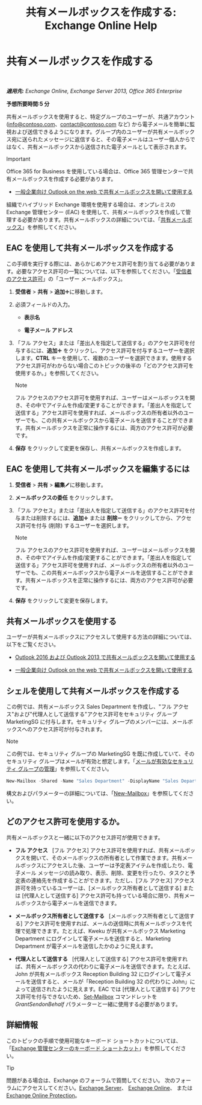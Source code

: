 ﻿---
title: '共有メールボックスを作成する: Exchange Online Help'
TOCTitle: 共有メールボックスを作成する
ms:assetid: d34bc827-1e83-4a7f-a219-8ba9c19fe24b
ms:mtpsurl: https://technet.microsoft.com/ja-jp/library/JJ150570(v=EXCHG.150)
ms:contentKeyID: 48270090
ms.date: 05/22/2018
mtps_version: v=EXCHG.150
ms.translationtype: HT
---

# 共有メールボックスを作成する

 

_**適用先:** Exchange Online, Exchange Server 2013, Office 365 Enterprise_

**予想所要時間:5 分**

共有メールボックスを使用すると、特定グループのユーザーが、共通アカウント (info@contoso.com、contact@contoso.com など) から電子メールを簡単に監視および送信できるようになります。グループ内のユーザーが共有メールボックス宛に送られたメッセージに返信すると、その電子メールはユーザー個人からではなく、共有メールボックスから送信された電子メールとして表示されます。


> [!IMPORTANT]
> Office 365 for Business を使用している場合は、Office 365 管理センターで共有メールボックスを作成する必要があります。 
> <UL>
> <LI>
> <P><A href="https://go.microsoft.com/fwlink/p/?linkid=834766">一般企業向け Outlook on the web で共有メールボックスを開いて使用する</A></P></LI></UL>



組織でハイブリッド Exchange 環境を使用する場合は、オンプレミスの Exchange 管理センター (EAC) を使用して、共有メールボックスを作成して管理する必要があります。共有メールボックスの詳細については、「[共有メールボックス](shared-mailboxes-exchange-2013-help.md)」を参照してください。

## EAC を使用して共有メールボックスを作成する

この手順を実行する際には、あらかじめアクセス許可を割り当てる必要があります。必要なアクセス許可の一覧については、以下を参照してください。「[受信者のアクセス許可](recipients-permissions-exchange-2013-help.md)」の「ユーザー メールボックス」。

1.  <strong>受信者</strong> \> <strong>共有</strong> \> <strong>追加</strong>![\[追加\] アイコン](images/JJ218640.c1e75329-d6d7-4073-a27d-498590bbb558(EXCHG.150).gif "[追加] アイコン")に移動します。

2.  必須フィールドの入力。
    
      - **表示名**
    
      - **電子メール アドレス**

3.  「フル アクセス」または「差出人を指定して送信する」のアクセス許可を付与するには、<strong>追加</strong>![\[追加\] アイコン](images/JJ218640.c1e75329-d6d7-4073-a27d-498590bbb558(EXCHG.150).gif "[追加] アイコン") をクリックし、アクセス許可を付与するユーザーを選択します。**CTRL** キーを使用して、複数のユーザーを選択できます。使用するアクセス許可がわからない場合このトピックの後半の「どのアクセス許可を使用するか。」を参照してください。
    

    > [!NOTE]
    > フル アクセスのアクセス許可を使用すれば、ユーザーはメールボックスを開き、その中でアイテムを作成/変更することができます。「差出人を指定して送信する」アクセス許可を使用すれば、メールボックスの所有者以外のユーザーでも、この共有メールボックスから電子メールを送信することができます。共有メールボックスを正常に操作するには、両方のアクセス許可が必要です。



4.  <strong>保存</strong> をクリックして変更を保存し、共有メールボックスを作成します。

## EAC を使用して共有メールボックスを編集するには

1.  <strong>受信者</strong> \> <strong>共有</strong> \> <strong>編集</strong>![編集アイコン](images/Bb124582.6f53ccb2-1f13-4c02-bea0-30690e6ea71d(EXCHG.150).gif "編集アイコン")に移動します。

2.  <strong>メールボックスの委任</strong> をクリックします。

3.  「フル アクセス」または「差出人を指定して送信する」のアクセス許可を付与または削除するには、<strong>追加</strong>![\[追加\] アイコン](images/JJ218640.c1e75329-d6d7-4073-a27d-498590bbb558(EXCHG.150).gif "[追加] アイコン") または <strong>削除</strong>![\[削除\] アイコン](images/Dd362328.479b6ced-8d64-4277-a725-f17fea202b28(EXCHG.150).gif "[削除] アイコン") をクリックしてから、アクセス許可を付与 (削除) するユーザーを選択します。
    

    > [!NOTE]
    > フル アクセスのアクセス許可を使用すれば、ユーザーはメールボックスを開き、その中でアイテムを作成/変更することができます。「差出人を指定して送信する」アクセス許可を使用すれば、メールボックスの所有者以外のユーザーでも、この共有メールボックスから電子メールを送信することができます。共有メールボックスを正常に操作するには、両方のアクセス許可が必要です。



4.  <strong>保存</strong> をクリックして変更を保存します。

## 共有メールボックスを使用する

ユーザーが共有メールボックスにアクセスして使用する方法の詳細については、以下をご覧ください。

  - [Outlook 2016 および Outlook 2013 で共有メールボックスを開いて使用する](https://go.microsoft.com/fwlink/p/?linkid=834764)

  - [一般企業向け Outlook on the web で共有メールボックスを開いて使用する](https://go.microsoft.com/fwlink/p/?linkid=834766)

## シェルを使用して共有メールボックスを作成する

この例では、共有メールボックス Sales Department を作成し、"フル アクセス"および"代理人として送信する"アクセス許可をセキュリティ グループ MarketingSG に付与します。セキュリティ グループのメンバーには、メールボックスへのアクセス許可が付与されます。


> [!NOTE]
> この例では、セキュリティ グループの MarketingSG を既に作成していて、そのセキュリティ グループはメールが有効と想定します。「<A href="https://docs.microsoft.com/ja-jp/exchange/recipients-in-exchange-online/manage-mail-enabled-security-groups">メールが有効なセキュリティ グループの管理</A>」を参照してください。



```powershell
New-Mailbox -Shared -Name "Sales Department" -DisplayName "Sales Department" -Alias Sales | Set-Mailbox -GrantSendOnBehalfTo MarketingSG | Add-MailboxPermission -User MarketingSG -AccessRights FullAccess -InheritanceType All
```

構文およびパラメーターの詳細については、「[New-Mailbox](https://technet.microsoft.com/ja-jp/library/aa997663\(v=exchg.150\))」を参照してください。

## どのアクセス許可を使用するか。

共有メールボックスと一緒に以下のアクセス許可が使用できます。

  - <strong>フル アクセス</strong>   \[フル アクセス\] アクセス許可を使用すれば、共有メールボックスを開いて、そのメールボックスの所有者として作業できます。共有メールボックスにアクセスした後、ユーザーは予定表アイテムを作成したり、電子メール メッセージの読み取り、表示、削除、変更を行ったり、タスクと予定表の連絡先を作成することができます。ただし、\[フル アクセス\] アクセス許可を持っているユーザーは、\[メールボックス所有者として送信する\] または \[代理人として送信する\] アクセス許可も持っている場合に限り、共有メールボックスから電子メールを送信できます。

  - <strong>メールボックス所有者として送信する</strong>   \[メールボックス所有者として送信する\] アクセス許可を使用すれば、メールの送信時に共有メールボックスを代理で処理できます。たとえば、Kweku が共有メールボックス Marketing Department にログインして電子メールを送信すると、Marketing Department が電子メールを送信したかのように見えます。

  - <strong>代理人として送信する</strong>   \[代理人として送信する\] アクセス許可を使用すれば、共有メールボックスの代わりに電子メールを送信できます。たとえば、John が共有メールボックス Reception Building 32 にログインして電子メールを送信すると、メールが「Reception Building 32 の代わりに John」によって送信されたように見えます。EAC では \[代理人として送信する\] アクセス許可を付与できないため、[Set-Mailbox](https://technet.microsoft.com/ja-jp/library/bb123981\(v=exchg.150\)) コマンドレットを *GrantSendonBehalf* パラメーターと一緒に使用する必要があります。

## 詳細情報

このトピックの手順で使用可能なキーボード ショートカットについては、「[Exchange 管理センターのキーボード ショートカット](keyboard-shortcuts-in-the-exchange-admin-center-exchange-online-protection-help.md)」を参照してください。


> [!TIP]
> 問題がある場合は、Exchange のフォーラムで質問してください。 次のフォーラムにアクセスしてください。<A href="https://go.microsoft.com/fwlink/p/?linkid=60612">Exchange Server</A>、 <A href="https://go.microsoft.com/fwlink/p/?linkid=267542">Exchange Online</A>、 または <A href="https://go.microsoft.com/fwlink/p/?linkid=285351">Exchange Online Protection</A>。


